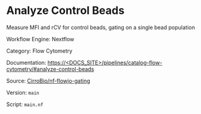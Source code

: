 # Analyze Control Beads

Measure MFI and rCV for control beads, gating on a single bead population


Workflow Engine: Nextflow


Category: Flow Cytometry


Documentation: [https://<DOCS_SITE>/pipelines/catalog-flow-cytometry/#analyze-control-beads](https://<DOCS_SITE>/pipelines/catalog-flow-cytometry/#analyze-control-beads)


Source: [CirroBio/nf-flowjo-gating](CirroBio/nf-flowjo-gating)


Version: `main`


Script: `main.nf`
